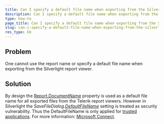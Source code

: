 ```yaml
---
title: Can I specify a default file name when exporting from the Silverlight report viewer?
description: Can I specify a default file name when exporting from the Silverlight report viewer?. 
type: how-to
page_title: Can I specify a default file name when exporting from the Silverlight report viewer?
slug: can-i-specify-a-default-file-name-when-exporting-from-the-silverlight-report-viewer
res_type: kb
---
```



## Problem  
 One cannot use the report name or specify a default file name when exporting from the Silverlight report viewer.  
   
## Solution  
 By design the [Report.DocumentName](../p-telerik-reporting-report-documentname) property
is used as a default file name for all exported files from the Telerik report viewers. However in Silverlight the *SaveFileDialog.[DefaultFileName](http://msdn.microsoft.com/en-us/library/system.windows.controls.savefiledialog.defaultfilename%28v=vs.95%29.aspx)* setting is treated as security vulnerability. Thus the DefaultFileName is only applied for [trusted applications](http://msdn.microsoft.com/en-us/library/ee721083%28v=vs.95%29.aspx). For more information: [Microsoft Connect](http://connect.microsoft.com/VisualStudio/feedback/details/690502/savefiledialog-security-warning). 

